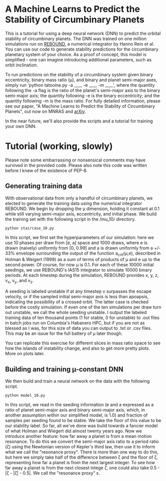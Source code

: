 # A Machine Learns to Predict the Stability of Circumbinary Planets

This is a tutorial for using a deep neural network (DNN) to predict the orbital stability of circumbinary planets. The DNN was trained on one million simulations run on [REBOUND](http://rebound.readthedocs.io/en/latest/index.html), a numerical integrator by Hanno Rein et al. You can use our code to generate stability predictions for the circumbinary planetary system of your choice. As a proof of concept, this model is simplified - one can imagine introducing additional parameters, such as orbit inclination. 

To run predictions on the stability of a circumbinary system given binary eccentricity, binary mass ratio (µ), and binary and planet semi-major axes, simply run 'python tatooine.py -a ____ -e ____ -m ____', where the quantity following the -a flag is the ratio of the planet's semi-major axis to the binary semi-major axis; the quantity following -e is the binary eccentricity; and the quantity following -m is the mass ratio. For fully detailed information, please see our paper, "A Machine Learns to Predict the Stability of Circumbinary Planets", out now on MNRAS and [arXiv](https://arxiv.org/abs/1801.03955).

In the near future, we'll also provide the scripts and a tutorial for training your own DNN.

# Tutorial (working, slowly)

Please note some embarrassing or nonsensical comments may have survived in the provided code. Please also note this code was written before I knew of the existence of PEP-8.

## Generating training data
With observational data from only a handful of circumbinary planets, we elected to generate the training data using the numerical integrator REBOUND. We begin by dropping the µ dimension, holding it constant at 0.1 while still varying semi-major axis, eccentricity, and initial phase. We build the training set with the following script in the /mu_10/ directory.  

```
python staircase_10.py
```

In this script, we first set the hyperparameters of our simulation: here we use 10 phases per draw from [e, a] space and 1000 draws, where e is drawn (naively) uniformly from [0, 0.99] and a is drawn uniformly from a +/- 33% envelope surrounding the output of the function a<sub>crit</sub>(µ,e), described in Holman & Weigert (1999) as a sum of terms of products of µ and e up to the second power. Of course, for now µ is 0.1. For each of these 10000 initial seedings, we use REBOUND's IAS15 integrator to simulate 10000 binary periods. At each timestep during the simulation, REBOUND provides x, y, z, v<sub>x</sub>, v<sub>y</sub>, and v<sub>z</sub>. 

A seeding is labeled unstable if at any timestep v surpasses the escape velocity, or if the sampled initial semi-major axis is less than apoapsis, indicating the possibility of a crossed orbit. The latter case is checked before the costly simulation. If even one of the ten simulations per draw turn out unstable, we call the whole seeding unstable. I output the labeled training data of ten thousand points (1 for stable, 0 for unstable) to .out files in batch jobs run on Columbia's Habanero HPC, but if you are not as blessed as I was, for this size of data you can output to .txt or .csv files. This may be an issue for the full battery of µ later though. 

You can replicate this exercise for different slices in mass ratio space to see how the islands of instability change, and also to get more pretty plots. More on plots later.


## Building and training µ-constant DNN
We then build and train a neural network on the data with the following script. 

```
python model_10.py
```

In this script, we read in the seeding information (e and a expressed as a ratio of planet semi-major axis and binary semi-major axis, which, in another assumption within our simplified model, is 1.0) and fraction of samples per seeding found to be stable. We take the floor of this value to be our stability label. So far, all we've done was build towards a fancier model of what Holman and Wiegert did almost twenty years ago. Now we introduce another feature: how far away a planet is from a mean motion resonance. To do this we convert the semi-major axis ratio to a period ratio (ζ) using the Newtonian version of Kepler's third law, then use it to inform what we call the "resonance proxy". There is more than one way to do this, but here we simply take half of the difference between ζ and the floor of ζ, representing how far a planet is from the next largest integer. To see how far away a planet is from the next closest intege ζ, one could also take 0.5 - |ζ - |ζ| - 0.5|. We call the "resonance proxy" ε. 